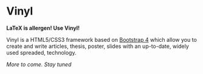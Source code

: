 # Vinyl

**LaTeX is allergen! Use Vinyl!**

Vinyl is a HTML5/CSS3 framework based on [Bootstrap 4](http://v4-alpha.getbootstrap.com/) which allow you to create and write articles, thesis, poster, slides with an up-to-date, widely used spreaded, technology.

_More to come. Stay tuned_
